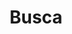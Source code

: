 ---
title: "Busca"
slug: "busca"
layout: "search"
outputs:
    - html
    - json
menu:
    main:
        weight: -60
        params: 
            icon: search
---